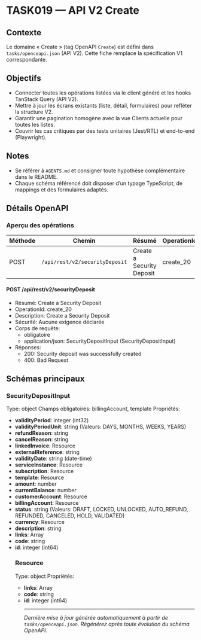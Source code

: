 # TASK019 — API V2 Create

## Contexte
Le domaine « Create » (tag OpenAPI `Create`) est défini dans `tasks/openceapi.json` (API V2). Cette fiche remplace la spécification V1 correspondante.

## Objectifs
- Connecter toutes les opérations listées via le client généré et les hooks TanStack Query (API V2).
- Mettre à jour les écrans existants (liste, détail, formulaires) pour refléter la structure V2.
- Garantir une pagination homogène avec la vue Clients actuelle pour toutes les listes.
- Couvrir les cas critiques par des tests unitaires (Jest/RTL) et end-to-end (Playwright).

## Notes
- Se référer à `AGENTS.md` et consigner toute hypothèse complémentaire dans le README.
- Chaque schéma référencé doit disposer d’un typage TypeScript, de mappings et des formulaires adaptés.

## Détails OpenAPI

### Aperçu des opérations

| Méthode | Chemin | Résumé | OperationId |
| --- | --- | --- | --- |
| POST | `/api/rest/v2/securityDeposit` | Create a Security Deposit | create_20 |

#### POST /api/rest/v2/securityDeposit

- Résumé: Create a Security Deposit
- OperationId: create_20
- Description: Create a Security Deposit
- Sécurité: Aucune exigence déclarée
- Corps de requête:
  - obligatoire
  - application/json: SecurityDepositInput (SecurityDepositInput)
- Réponses:
  - 200: Security deposit was successfully created
  - 400: Bad Request

## Schémas principaux

### SecurityDepositInput
Type: object
Champs obligatoires: billingAccount, template
Propriétés:
- **validityPeriod**: integer (int32)
- **validityPeriodUnit**: string (Valeurs: DAYS, MONTHS, WEEKS, YEARS)
- **refundReason**: string
- **cancelReason**: string
- **linkedInvoice**: Resource
- **externalReference**: string
- **validityDate**: string (date-time)
- **serviceInstance**: Resource
- **subscription**: Resource
- **template**: Resource
- **amount**: number
- **currentBalance**: number
- **customerAccount**: Resource
- **billingAccount**: Resource
- **status**: string (Valeurs: DRAFT, LOCKED, UNLOCKED, AUTO_REFUND, REFUNDED, CANCELED, HOLD, VALIDATED)
- **currency**: Resource
- **description**: string
- **links**: Array<object>
- **code**: string
- **id**: integer (int64)

### Resource
Type: object
Propriétés:
- **links**: Array<object>
- **code**: string
- **id**: integer (int64)

---

_Dernière mise à jour générée automatiquement à partir de `tasks/openceapi.json`. Régénérez après toute évolution du schéma OpenAPI._
